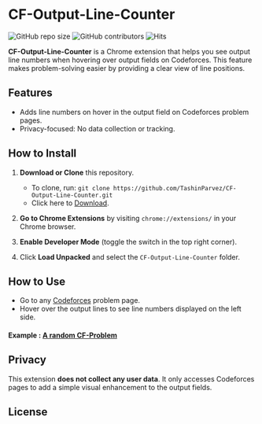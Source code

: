 # CF-Output-Line-Counter

![GitHub repo size](https://img.shields.io/github/repo-size/TashinParvez/CF-Output-Line-Counter)
![GitHub contributors](https://img.shields.io/github/contributors/TashinParvez/CF-Output-Line-Counter)
![Hits](https://hits.seeyoufarm.com/api/count/incr/badge.svg?url=https://github.com/TashinParvez/CF-Output-Line-Counter)

**CF-Output-Line-Counter** is a Chrome extension that helps you see output line numbers when hovering over output fields on Codeforces. This feature makes problem-solving easier by providing a clear view of line positions.

## Features

- Adds line numbers on hover in the output field on Codeforces problem pages.
- Privacy-focused: No data collection or tracking.

## How to Install

1. **Download or Clone** this repository.
   - To clone, run: `git clone https://github.com/TashinParvez/CF-Output-Line-Counter.git`
   - Click here to [Download](https://github.com/TashinParvez/CF-Output-Line-Counter/releases/download/v1.0.0/CF-Output-Line-Counter.zip).

2. **Go to Chrome Extensions** by visiting `chrome://extensions/` in your Chrome browser.
3. **Enable Developer Mode** (toggle the switch in the top right corner).
4. Click **Load Unpacked** and select the `CF-Output-Line-Counter` folder.

## How to Use

- Go to any [Codeforces](https://codeforces.com/) problem page.
- Hover over the output lines to see line numbers displayed on the left side.

#### Example : [A random CF-Problem](https://codeforces.com/contest/1986/problem/B)


## Privacy

This extension **does not collect any user data**. It only accesses Codeforces pages to add a simple visual enhancement to the output fields.

## License

